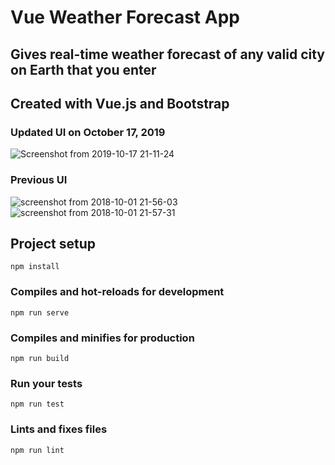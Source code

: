# Vue Weather Forecast App

## Gives real-time weather forecast of any valid city on Earth that you enter
## Created with Vue.js and Bootstrap

### Updated UI on October 17, 2019

![Screenshot from 2019-10-17 21-11-24](https://user-images.githubusercontent.com/32009983/67025628-f8b0da80-f123-11e9-9da0-678888046271.png)

### Previous UI
![screenshot from 2018-10-01 21-56-03](https://user-images.githubusercontent.com/32009983/46302232-2b923a00-c5c6-11e8-83f5-4e2cc8eebe53.png)
![screenshot from 2018-10-01 21-57-31](https://user-images.githubusercontent.com/32009983/46302233-2b923a00-c5c6-11e8-913f-ae63707ead4b.png)

## Project setup
```
npm install
```

### Compiles and hot-reloads for development
```
npm run serve
```

### Compiles and minifies for production
```
npm run build
```

### Run your tests
```
npm run test
```

### Lints and fixes files
```
npm run lint
```
